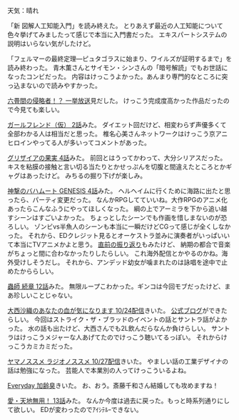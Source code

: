 天気：晴れ

「新 図解人工知能入門」を読み終えた。
とりあえず最近の人工知能について色々挙げてみましたって感じで本当に入門書だった。
エキスパートシステムの説明はいらない気がしたけど。

「フェルマーの最終定理―ピュタゴラスに始まり、ワイルズが証明するまで」を読み終わった。
青木薫さんとサイモン・シンさんの「暗号解読」でもお世話になったコンビだった。
内容はけっこうよかった。あんまり専門的なところに突っ込まないので読みやすかった。

[六畳間の侵略者！？ 一挙放送](http://live.nicovideo.jp/watch/lv196881600)見だした。
けっこう完成度高かった作品だったので今見ても楽しい。

[ガールフレンド（仮） 2話](http://www.nicovideo.jp/watch/1414052606)みた。
ダイエット回だけど、相変わらず声優多くて全部わかる人は相当だと思った。
椎名心美さんネットワークはけっこう京アニヒロインやってる人が多いってコメントがあった。

[グリザイアの果実 4話](http://www.nicovideo.jp/watch/1414131264)みた。
前回とはうってかわって、大分シリアスだった。
キスを粘膜の接触と言い切る当たりとかせっぷんを切腹と間違えたところとかギャグはあったけど。
みちるの掘り下げが楽しみ。

[神撃のバハムート GENESIS 4話](http://www.nicovideo.jp/watch/1414398382)みた。
ヘルヘイムに行くために海路に出たと思ったら、パーティ変更だった。
なんかRPGしてていいね。大作RPGのアニメ化あったらこんなふうにやってほしくなった。
綱の上でアーミラを下から追い越すシーンはすごいよかった。
ちょっとしたシーンでも作画を惜しまないのが恐ろしい。
ゾンビvs半魚人のシーンも本当に一瞬だけどCGって感じが全くしなかった。
それから、EDクレジット見るとオーケストラ並みに演奏者がいっぱいいて本当にTVアニメかよと思う。
[直前の振り返り](http://live.nicovideo.jp/watch/lv197604362)もみたけど、
納期の都合で音楽がちょっと間に合わなかったりしたらしい。
これ海外配信とかやるのかね。海外受けしそうだし。
それから、アンデッド幼女が噛まれたのは詠唱を途中で止めたかららしい。

[蟲師 続章 12話](http://www.nicovideo.jp/watch/1414133910)みた。
無限ループこわかった。ギンコは今回モブだったけど、まあ珍しいことじゃない。

[大西沙織のあなたの血が気になります 10/24配信](http://ondemand.joqr.co.jp/AG-ON/contents/di-20141024.php)きいた。
[公式ブログ](http://www.joqr.co.jp/saorin/)ができたらしい。
今回はストライク・ザ・ブラッドのイベントの話とサントラ話がよかった。
水の話も出たけど、大西さんでも2L飲んだらなんか負けらしい。
サントラはけっこうメジャーな人あげてたのでけっこう聴いてるっぽい。
それからけっこうカミカミだった。

[ヤマノススメ ラジオノススメ 10/27配信](http://ondemand.joqr.co.jp/AG-ON/contents/susume_20141027.php)きいた。
やましい話の工業デザイナの話は勉強になった。
芸能人で本業別の人ってけっこういるよね。

[Everyday 加齢臭](http://www.nicovideo.jp/watch/1414415712)きいた。
お、おう。斎藤千和さん結婚しても攻めますね！

[愛・天地無用！ 13話](http://www.nicovideo.jp/watch/1414392728)みた。
なんか今度は過去に戻った。もっと時系列通りにして欲しい。
EDが変わったのでｱｲｼﾃﾙｰできない。

